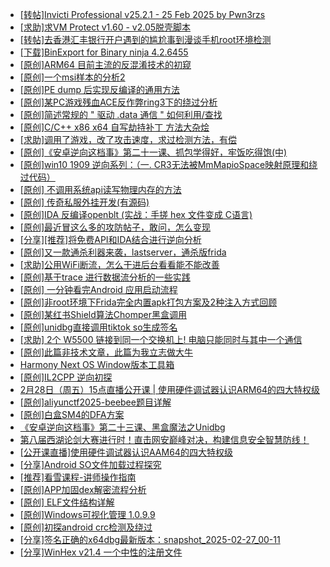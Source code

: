 + [[转帖]Invicti Professional v25.2.1 - 25 Feb 2025 by Pwn3rzs](https://bbs.kanxue.com/thread-285779.htm)
+ [[求助]求VM Protect v1.60 - v2.05脱壳脚本](https://bbs.kanxue.com/thread-165679.htm)
+ [[转帖]去香港汇丰银行开户遇到的尴尬事到漫谈手机root环境检测](https://bbs.kanxue.com/thread-285754.htm)
+ [[下载]BinExport for Binary ninja 4.2.6455](https://bbs.kanxue.com/thread-285780.htm)
+ [[原创]ARM64 目前主流的反混淆技术的初窥](https://bbs.kanxue.com/thread-285567.htm)
+ [[原创]一个msi样本的分析2](https://bbs.kanxue.com/thread-285778.htm)
+ [[原创]PE dump 后实现反编译的通用方法](https://bbs.kanxue.com/thread-284958.htm)
+ [[原创]某PC游戏残血ACE反作弊ring3下的绕过分析](https://bbs.kanxue.com/thread-284667.htm)
+ [[原创]简述常规的 " 驱动 .data 通信 " 如何利用/查找](https://bbs.kanxue.com/thread-285348.htm)
+ [[原创]C/C++ x86 x64 自写劫持补丁 方法大杂烩](https://bbs.kanxue.com/thread-282745.htm)
+ [[求助]调用了游戏，改了攻击速度，求过检测方法，有偿](https://bbs.kanxue.com/thread-285781.htm)
+ [[原创]《安卓逆向这档事》第二十一课、抓包学得好，牢饭吃得饱(中)](https://bbs.kanxue.com/thread-283655.htm)
+ [[原创]win10 1909 逆向系列：（一. CR3无法被MmMapioSpace映射原理和绕过代码）](https://bbs.kanxue.com/thread-260443.htm)
+ [[原创] 不调用系统api读写物理内存的方法](https://bbs.kanxue.com/thread-279103.htm)
+ [[原创] 传奇私服外挂开发(有源码)](https://bbs.kanxue.com/thread-285681.htm)
+ [[原创]IDA 反编译openblt (实战：手搓 hex 文件变成 C语言)](https://bbs.kanxue.com/thread-285731.htm)
+ [[原创]最近冒这么多的攻防帖子，敢问，怎么变现](https://bbs.kanxue.com/thread-285768.htm)
+ [[分享][推荐]将免费API和IDA结合进行逆向分析](https://bbs.kanxue.com/thread-285659.htm)
+ [[原创]又一款通杀利器来袭，lastserver，通杀版frida](https://bbs.kanxue.com/thread-285762.htm)
+ [[求助]公用WiFi断流，怎么干进后台看看能不能改善](https://bbs.kanxue.com/thread-277105.htm)
+ [[原创]基于trace 进行数据流分析的一些实践](https://bbs.kanxue.com/thread-285243.htm)
+ [[原创] 一分钟看完Android 应用启动流程](https://bbs.kanxue.com/thread-284686.htm)
+ [[原创]非root环境下Frida完全内置apk打包方案及2种注入方式回顾](https://bbs.kanxue.com/thread-284482.htm)
+ [[原创]某红书Shield算法Chomper黑盒调用](https://bbs.kanxue.com/thread-285705.htm)
+ [[原创]unidbg直接调用tiktok so生成签名](https://bbs.kanxue.com/thread-285623.htm)
+ [[求助] 2个 W5500 链接到同一个交换机上! 电脑只能同时与其中一个通信](https://bbs.kanxue.com/thread-275072.htm)
+ [[原创]此篇非技术文章，此篇为我立志做大牛](https://bbs.kanxue.com/thread-284823.htm)
+ [Harmony Next OS Window版本工具箱](https://bbs.kanxue.com/thread-284829.htm)
+ [[原创]IL2CPP 逆向初探](https://bbs.kanxue.com/thread-278275.htm)
+ [2月28日（周五）15点直播公开课 | 使用硬件调试器认识ARM64的四大特权级](https://bbs.kanxue.com/thread-285749.htm)
+ [[原创]aliyunctf2025-beebee题目详解](https://bbs.kanxue.com/thread-285786.htm)
+ [[原创]白盒SM4的DFA方案](https://bbs.kanxue.com/thread-285292.htm)
+ [《安卓逆向这档事》第二十三课、黑盒魔法之Unidbg](https://bbs.kanxue.com/thread-285073.htm)
+ [第八届西湖论剑大赛进行时！直击网安巅峰对决，构建信息安全智慧防线！](https://bbs.kanxue.com/thread-285785.htm)
+ [[公开课直播]使用硬件调试器认识AAM64的四大特权级](https://bbs.kanxue.com/thread-285784.htm)
+ [[分享]Android  SO文件加载过程探究](https://bbs.kanxue.com/thread-285788.htm)
+ [[推荐]看雪课程-讲师操作指南](https://bbs.kanxue.com/thread-250192.htm)
+ [[原创]APP加固dex解密流程分析](https://bbs.kanxue.com/thread-280609.htm)
+ [[原创] ELF文件结构详解](https://bbs.kanxue.com/thread-255670.htm)
+ [[原创]Windows可视化管理 1.0.9.9](https://bbs.kanxue.com/thread-284075.htm)
+ [[原创]初探android crc检测及绕过](https://bbs.kanxue.com/thread-285790.htm)
+ [[分享]签名正确的x64dbg最新版本：snapshot_2025-02-27_00-11](https://bbs.kanxue.com/thread-285792.htm)
+ [[分享]WinHex v21.4 一个中性的注册文件](https://bbs.kanxue.com/thread-285791.htm)
